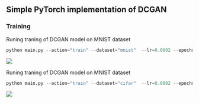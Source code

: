 ## Simple PyTorch implementation of DCGAN

### Training

Runing traning of DCGAN model on MNIST dataset

```python
python main.py --action="train" --dataset="mnist"  --lr=0.0002 --epochs=100 --batch_size=128
```

![](E:\codeFile\DCGAN\mnist_DCGAN.gif)





Runing traning of DCGAN model on MNIST dataset

```python
python main.py --action="train" --dataset="cifar"  --lr=0.0002 --epochs=100 --batch_size=128
```

![](E:\codeFile\DCGAN\cifar_DCGAN.gif)

